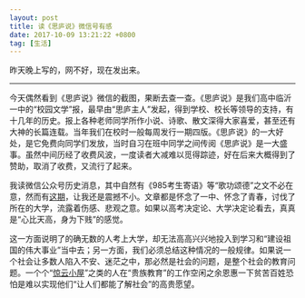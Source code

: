 ```yaml
---
layout: post
title: 读《思庐说》微信号有感
date: 2017-10-09 13:21:22 +0800
tag: [生活]
---
```


昨天晚上写的，网不好，现在发出来。

***

今天偶然看到《思庐说》微信的截图，果断去查一查。《思庐说》是我们高中临沂一中的“校园文学”报，最早由“思庐主人”发起，得到学校、校长等领导的支持，有十几年的历史。报上各种老师同学所作小说、诗歌、散文深得大家喜爱，甚至还有大神的长篇连载。当年我们在校时一般每周发行一期四版。《思庐说》的一大好处，是它免费向同学们发放，当时自习在班中同学之间传阅《思庐说》是一大盛事。虽然中间历经了收费风波，一度读者大减难以觅得踪迹，好在后来大概得到了赞助，取消了收费，又流行了起来。

我读微信公众号历史消息，其中自然有《985考生寄语》等“歌功颂德”之文不必在意，然而有[这期](https://mp.weixin.qq.com/s/s9wS8NTmiFgoR0JT8FsvQw)，让我还是震撼不小。文章都是怀念了一中、怀念了青春，讨伐了所在的大学，流露着伤感、悲观之意。如果以高考决定论、大学决定论看去，真真是“心比天高，身为下贱”的感觉。

这一方面说明了的确无数的人考上大学，却无法高高兴兴地投入到学习和“建设祖国的伟大事业”当中去；另一方面，我们必须总结这种情况的一般规律。如果说一个社会让多数人陷入不安、迷茫之中，那必然是社会的问题，是整个社会的教育问题。一个个“[惊云小屋](https://zhuanlan.zhihu.com/jingyun)”之类的人在“贵族教育”的工作空闲之余恩惠一下贫苦百姓恐怕是难以实现他们“让人们都能了解社会”的高贵愿望。